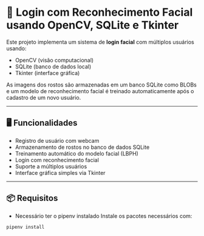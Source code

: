 # 🔐 Login com Reconhecimento Facial usando OpenCV, SQLite e Tkinter

Este projeto implementa um sistema de **login facial** com múltiplos usuários usando:
- OpenCV (visão computacional)
- SQLite (banco de dados local)
- Tkinter (interface gráfica)

As imagens dos rostos são armazenadas em um banco SQLite como BLOBs e um modelo de reconhecimento facial é treinado automaticamente após o cadastro de um novo usuário.

---

## 🖥️ Funcionalidades

- Registro de usuário com webcam
- Armazenamento de rostos no banco de dados SQLite
- Treinamento automático do modelo facial (LBPH)
- Login com reconhecimento facial
- Suporte a múltiplos usuários
- Interface gráfica simples via Tkinter

---

## 📦 Requisitos
 - Necessário ter o pipenv instalado
Instale os pacotes necessários com:

```bash
pipenv install
